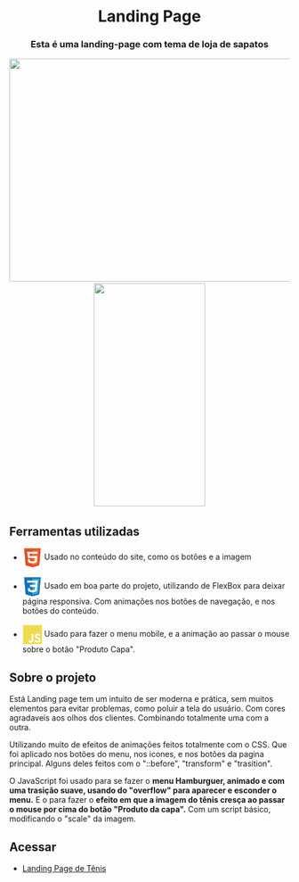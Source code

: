 <div> 
  <h1 align="center">Landing Page</h1> 
</div>

<div>
  <h3 align="center">Esta é uma landing-page com tema de loja de sapatos</h3>
</div>
 <div align='center'>
   
<img src= "https://user-images.githubusercontent.com/112639055/208203534-e455f2ec-39d5-4b9b-a3b6-7b3facf446d3.png" width='800px' height='400px'>
<img src= "https://user-images.githubusercontent.com/112639055/208203527-d947623b-e50c-45d1-9c8b-05ff86ebde3f.jpeg" width='200px' height='400px'>
</div>

<div>

## Ferramentas utilizadas

<ul>
 <li> 
   <img align="center" width="35" src="https://raw.githubusercontent.com/devicons/devicon/master/icons/html5/html5-original.svg"> Usado no conteúdo do site, como os botões e a imagem
 </li>
 <br>
 <li> 
  <img align="center" width="35" src="https://raw.githubusercontent.com/devicons/devicon/master/icons/css3/css3-original.svg"> Usado em boa parte do projeto, utilizando de FlexBox para deixar página responsiva. Com animações nos botões de navegação, e nos botões do conteúdo.
 </li>
 <br>
 <li>
  <img align="center" width="35" src="https://raw.githubusercontent.com/devicons/devicon/master/icons/javascript/javascript-plain.svg"> Usado para fazer o menu mobile, e a animação ao passar o mouse sobre o botão "Produto Capa".
 </li>
</ul>

<div>
   <h2>Sobre o projeto</h2>
   <p>Está Landing page tem um intuito de ser moderna e prática, sem muitos elementos para evitar problemas, como poluir a tela do usuário. Com cores agradaveis aos olhos dos clientes. Combinando totalmente uma com a outra.</p>
  <p>Utilizando muito de efeitos de animações feitos totalmente com o CSS. Que foi aplicado nos botões do menu, nos icones, e nos botões da pagina principal. Alguns deles feitos com o "::before", "transform" e "trasition".</p>
  <p>O JavaScript foi usado para se fazer o <strong>menu Hamburguer, animado e com uma trasição suave, usando do "overflow" para aparecer e esconder o menu.</strong> E o para fazer o <strong>efeito em que a imagem do tênis cresça ao passar o mouse por cima do botão "Produto da capa".</strong> Com um script básico, modificando o "scale" da imagem.</p>
  
  
</div>

  ## Acessar

<div>
  <ul>
    <li>
      <a href="https://willianol.github.io/Loja_de_Sapatos-LandingPage/assets/index.html" target="_blank">Landing Page de Tênis</a>
    </li>
  </ul>
</div>
